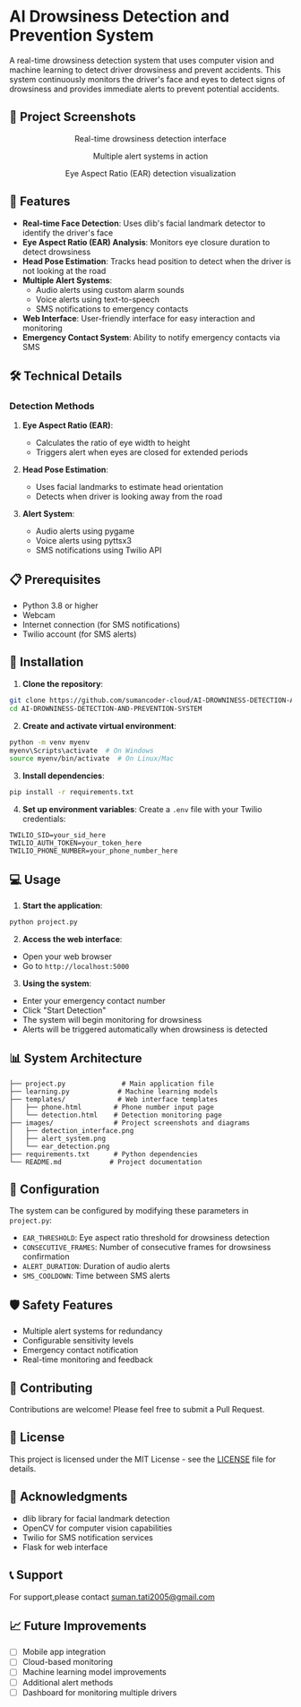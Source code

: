 # AI Drowsiness Detection and Prevention System

A real-time drowsiness detection system that uses computer vision and machine learning to detect driver drowsiness and prevent accidents. This system continuously monitors the driver's face and eyes to detect signs of drowsiness and provides immediate alerts to prevent potential accidents.

## 📸 Project Screenshots

<div align="center">
 
  <p>Real-time drowsiness detection interface</p>
  
 
  <p>Multiple alert systems in action</p>
  
  
  <p>Eye Aspect Ratio (EAR) detection visualization</p>
</div>

## 🚀 Features

- **Real-time Face Detection**: Uses dlib's facial landmark detector to identify the driver's face
- **Eye Aspect Ratio (EAR) Analysis**: Monitors eye closure duration to detect drowsiness
- **Head Pose Estimation**: Tracks head position to detect when the driver is not looking at the road
- **Multiple Alert Systems**:
  - Audio alerts using custom alarm sounds
  - Voice alerts using text-to-speech
  - SMS notifications to emergency contacts
- **Web Interface**: User-friendly interface for easy interaction and monitoring
- **Emergency Contact System**: Ability to notify emergency contacts via SMS

## 🛠️ Technical Details

### Detection Methods
1. **Eye Aspect Ratio (EAR)**: 
   - Calculates the ratio of eye width to height
   - Triggers alert when eyes are closed for extended periods
   
2. **Head Pose Estimation**:
   - Uses facial landmarks to estimate head orientation
   - Detects when driver is looking away from the road

3. **Alert System**:
   - Audio alerts using pygame
   - Voice alerts using pyttsx3
   - SMS notifications using Twilio API

## 📋 Prerequisites

- Python 3.8 or higher
- Webcam
- Internet connection (for SMS notifications)
- Twilio account (for SMS alerts)

## 🚀 Installation

1. **Clone the repository**:
```bash
git clone https://github.com/sumancoder-cloud/AI-DROWNINESS-DETECTION-AND-PREVENTION-SYSTEM.git
cd AI-DROWNINESS-DETECTION-AND-PREVENTION-SYSTEM
```

2. **Create and activate virtual environment**:
```bash
python -m venv myenv
myenv\Scripts\activate  # On Windows
source myenv/bin/activate  # On Linux/Mac
```

3. **Install dependencies**:
```bash
pip install -r requirements.txt
```

4. **Set up environment variables**:
Create a `.env` file with your Twilio credentials:
```
TWILIO_SID=your_sid_here
TWILIO_AUTH_TOKEN=your_token_here
TWILIO_PHONE_NUMBER=your_phone_number_here
```

## 💻 Usage

1. **Start the application**:
```bash
python project.py
```

2. **Access the web interface**:
- Open your web browser
- Go to `http://localhost:5000`

3. **Using the system**:
- Enter your emergency contact number
- Click "Start Detection"
- The system will begin monitoring for drowsiness
- Alerts will be triggered automatically when drowsiness is detected

## 📊 System Architecture

```
├── project.py              # Main application file
├── learning.py            # Machine learning models
├── templates/             # Web interface templates
│   ├── phone.html        # Phone number input page
│   └── detection.html    # Detection monitoring page
├── images/               # Project screenshots and diagrams
│   ├── detection_interface.png
│   ├── alert_system.png
│   └── ear_detection.png
├── requirements.txt      # Python dependencies
└── README.md            # Project documentation
```

## 🔧 Configuration

The system can be configured by modifying these parameters in `project.py`:
- `EAR_THRESHOLD`: Eye aspect ratio threshold for drowsiness detection
- `CONSECUTIVE_FRAMES`: Number of consecutive frames for drowsiness confirmation
- `ALERT_DURATION`: Duration of audio alerts
- `SMS_COOLDOWN`: Time between SMS alerts

## 🛡️ Safety Features

- Multiple alert systems for redundancy
- Configurable sensitivity levels
- Emergency contact notification
- Real-time monitoring and feedback

## 🤝 Contributing

Contributions are welcome! Please feel free to submit a Pull Request.

## 📝 License

This project is licensed under the MIT License - see the [LICENSE](LICENSE) file for details.

## 🙏 Acknowledgments

- dlib library for facial landmark detection
- OpenCV for computer vision capabilities
- Twilio for SMS notification services
- Flask for web interface

## 📞 Support

For support,please contact suman.tati2005@gmail.com

## 📈 Future Improvements

- [ ] Mobile app integration
- [ ] Cloud-based monitoring
- [ ] Machine learning model improvements
- [ ] Additional alert methods
- [ ] Dashboard for monitoring multiple drivers 
